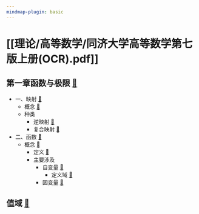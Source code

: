```yaml
---
mindmap-plugin: basic
---
```


# [[理论/高等数学/同济大学高等数学第七版上册(OCR).pdf]]

## 第一章函数与极限 [📌](obsidian://jump-to-pdf?id=0919bf32-950d-fc01&annotate=4a4f1e6a-7939-c48f)
- 一、映射 [📌](obsidian://jump-to-pdf?id=0919bf32-950d-fc01&annotate=e7789a93-5599-94c6)
    - 概念 [📌](obsidian://jump-to-pdf?id=0919bf32-950d-fc01&annotate=66d6e295-1b23-2084)
    - 种类
        - 逆映射 [📌](obsidian://jump-to-pdf?id=0919bf32-950d-fc01&annotate=d0c231eb-556e-a3eb)
        - 复合映射 [📌](obsidian://jump-to-pdf?id=0919bf32-950d-fc01&annotate=e689c557-3a13-628c)
- 二、函数 [📌](obsidian://jump-to-pdf?id=0919bf32-950d-fc01&annotate=dc0db52e-db21-fe28)
    - 概念 [📌](obsidian://jump-to-pdf?id=0919bf32-950d-fc01&annotate=9957d386-537e-dfba)
        - 定义 [📌](obsidian://jump-to-pdf?id=0919bf32-950d-fc01&annotate=e541e0d4-e4f7-ac08)
        - 主要涉及
            - 自变量 [📌](obsidian://jump-to-pdf?id=0919bf32-950d-fc01&annotate=b7caa063-3f52-aeae)
                - 定义域 [📌](obsidian://jump-to-pdf?id=0919bf32-950d-fc01&annotate=9ed6a756-5e69-bf55)
            - 因变量 [📌](obsidian://jump-to-pdf?id=0919bf32-950d-fc01&annotate=edb16d64-2214-36a7)

## 值域 [📌](obsidian://jump-to-pdf?id=0919bf32-950d-fc01&annotate=c5593896-2bcf-19c0)